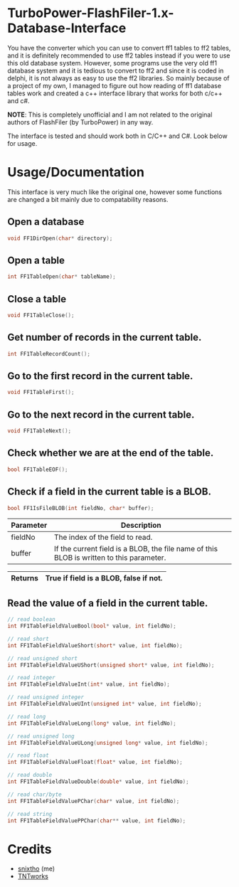 # TurboPower-FlashFiler-1.x-Database-Interface
You have the converter which you can use to convert ff1 tables to ff2 tables, and it is definitely recommended to use ff2 tables instead if you were to use this old database system. However, some programs use the very old ff1 database system and it is tedious to convert to ff2 and since it is coded in delphi, it is not always as easy to use the ff2 libraries. So mainly because of a project of my own, I managed to figure out how reading of ff1 database tables work and created a c++ interface library that works for both c/c++ and c#.

**NOTE**: This is completely unofficial and I am not related to the original authors of FlashFiler (by TurboPower) in any way.

The interface is tested and should work both in C/C++ and C#. Look below for usage.

# Usage/Documentation
This interface is very much like the original one, however some functions are changed a bit mainly due to compatability reasons.

## Open a database
```cpp
void FF1DirOpen(char* directory);
```

## Open a table
```cpp
int FF1TableOpen(char* tableName);
```

## Close a table
```cpp
void FF1TableClose();
```

## Get number of records in the current table.
```cpp
int FF1TableRecordCount();
```

## Go to the first record in the current table.
```cpp
void FF1TableFirst();
```

## Go to the next record in the current table.
```cpp
void FF1TableNext();
```

## Check whether we are at the end of the table.
```cpp
bool FF1TableEOF();
```

## Check if a field in the current table is a BLOB.
```cpp
bool FF1IsFileBLOB(int fieldNo, char* buffer);
```
| Parameter | Description|
|-|-|
| fieldNo | The index of the field to read. |
| buffer | If the current field is a BLOB, the file name of this BLOB is written to this parameter. |

| Returns | True if field is a BLOB, false if not. |
|-|-|

## Read the value of a field in the current table.
```cpp
// read boolean
int FF1TableFieldValueBool(bool* value, int fieldNo);

// read short
int FF1TableFieldValueShort(short* value, int fieldNo);

// read unsigned short
int FF1TableFieldValueUShort(unsigned short* value, int fieldNo);

// read integer
int FF1TableFieldValueInt(int* value, int fieldNo);

// read unsigned integer
int FF1TableFieldValueUInt(unsigned int* value, int fieldNo);

// read long
int FF1TableFieldValueLong(long* value, int fieldNo);

// read unsigned long
int FF1TableFieldValueULong(unsigned long* value, int fieldNo);

// read float
int FF1TableFieldValueFloat(float* value, int fieldNo);

// read double
int FF1TableFieldValueDouble(double* value, int fieldNo);

// read char/byte
int FF1TableFieldValuePChar(char* value, int fieldNo);

// read string
int FF1TableFieldValuePPChar(char** value, int fieldNo);
```

# Credits
- [snixtho](https://github.com/snixtho) (me)
- [TNTworks](https://github.com/TNTworks)

